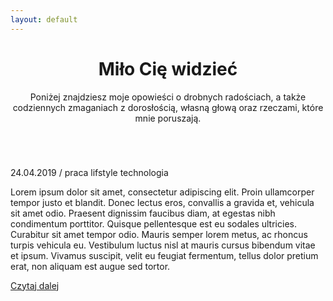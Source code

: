 ```yaml
---
layout: default
---
```



<header>
    <div class="wrapper">
        <div class="hero">
            <div class="hero__text">
                <h1 class="navy">Miło Cię widzieć</h1>
                <p>Poniżej znajdziesz moje opowieści o drobnych radościach, a także codziennych zmaganiach z dorosłością, własną głową oraz rzeczami, które mnie poruszają.</p>
            </div>
            <div class="hero__image">
                <img src="../assets/images/agata.jpg" alt="">
            </div>
        </div>
    </div>    
</header>

<section class="latest-posts">
    <div class="wrapper">
        <div class="post">
            <div class="post__metadata">
                24.04.2019 / praca lifstyle technologia
            </div>
            <div class="post__thumbnail"></div>
            <div class="post__summary">
                <p>Lorem ipsum dolor sit amet, consectetur adipiscing elit. Proin ullamcorper tempor justo et blandit. Donec lectus eros, convallis a gravida et, vehicula sit amet odio. Praesent dignissim faucibus diam, at egestas nibh condimentum porttitor. Quisque pellentesque est eu sodales ultricies. Curabitur sit amet tempor odio. Mauris semper lorem metus, ac rhoncus turpis vehicula eu. Vestibulum luctus nisl at mauris cursus bibendum vitae et ipsum. Vivamus suscipit, velit eu feugiat fermentum, tellus dolor pretium erat, non aliquam est augue sed tortor.</p>
            </div>
            <div class="post__read-more">
                <a href="">Czytaj dalej</a>
            </div>
        </div>
    </div>
</section>
